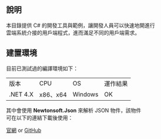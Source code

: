 ## 說明

本目錄提供 C# 的開發工具與範例，讓開發人員可以快速地開進行  
雲端系統介接的用戶端程式，進而滿足不同的用戶端需求。

## 建置環境

目前已測試過的編譯環境如下：
  
<table>
  <tr>
    <td>版本</td>
    <td>CPU</td>
    <td>OS</td>
    <td>運作結果</td>
  </tr>
  <tr>
    <td>.NET 4.X</td>
    <td>x86、x64</td>
    <td>Windows</td>
    <td>OK</td>
  </tr>
</table>
  
其中會使用 **Newtonsoft.Json** 來解析 JSON 物件，該物件  
可在以下的連結下載後使用：

[官網](https://www.newtonsoft.com/json) or [GitHub](https://www.newtonsoft.com/json)
